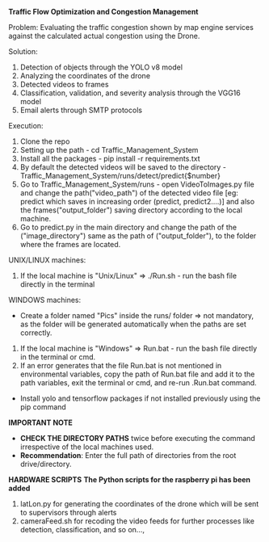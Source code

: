 **Traffic Flow Optimization and Congestion Management**

Problem: Evaluating the traffic congestion shown by map engine services against the calculated actual congestion using the Drone.

Solution:

1. Detection of objects through the YOLO v8 model
2. Analyzing the coordinates of the drone
3. Detected videos to frames
4. Classification, validation, and severity analysis through the VGG16 model
5. Email alerts through SMTP protocols

Execution:

1. Clone the repo
2. Setting up the path - cd Traffic_Management_System
3. Install all the packages - pip install -r requirements.txt
4. By default the detected videos will be saved to the directory - Traffic_Management_System/runs/detect/predict{$number}
5. Go to Traffic_Management_System/runs - open VideoToImages.py file and change the path("video_path") of the detected video file [eg: predict which saves in increasing order (predict, predict2....)] and also the frames("output_folder") saving directory according to the local machine.
6. Go to predict.py in the main directory and change the path of the ("image_directory") same as the path of ("output_folder"), to the folder where the frames are located.

UNIX/LINUX machines:

1. If the local machine is "Unix/Linux" => ./Run.sh - run the bash file directly in the terminal

WINDOWS machines:

* Create a folder named "Pics" inside the runs/ folder => not mandatory, as the folder will be generated automatically when the paths are set correctly.
1. If the local machine is "Windows" => Run.bat - run the bash file directly in the terminal or cmd.
2. If an error generates that the file Run.bat is not mentioned in environmental variables, copy the path of Run.bat file and add it to the path variables, exit the terminal or cmd, and re-run .Run.bat command.
* Install yolo and tensorflow packages if not installed previously using the pip command

**IMPORTANT NOTE**
* **CHECK THE DIRECTORY PATHS** twice before executing the command irrespective of the local machines used.
* **Recommendation**: Enter the full path of directories from the root drive/directory.


**HARDWARE SCRIPTS**
**The Python scripts for the raspberry pi has been added**
1. latLon.py for generating the coordinates of the drone which will be sent to supervisors through alerts
2. cameraFeed.sh for recoding the video feeds for further processes like detection, classification, and so on...,
